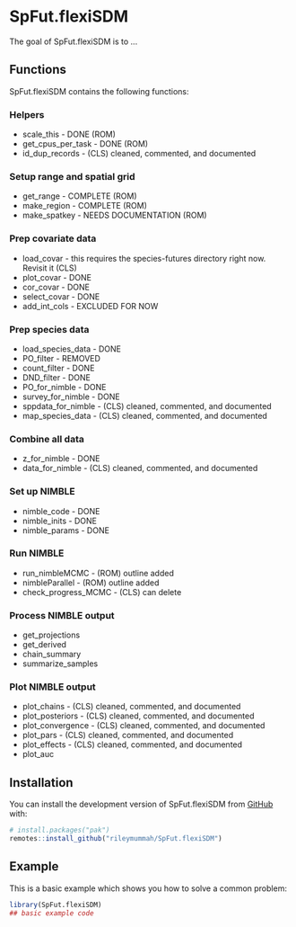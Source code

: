 # SpFut.flexiSDM

<!-- badges: start -->

<!-- badges: end -->

The goal of SpFut.flexiSDM is to ...

## Functions

SpFut.flexiSDM contains the following functions:

### Helpers

-   scale_this - DONE (ROM)
-   get_cpus_per_task - DONE (ROM)
-   id_dup_records - (CLS) cleaned, commented, and documented

### Setup range and spatial grid

-   get_range - COMPLETE (ROM)
-   make_region - COMPLETE (ROM)
-   make_spatkey - NEEDS DOCUMENTATION (ROM)

### Prep covariate data

-   load_covar - this requires the species-futures directory right now. Revisit it (CLS)
-   plot_covar - DONE
-   cor_covar - DONE
-   select_covar - DONE
-   add_int_cols - EXCLUDED FOR NOW

### Prep species data

-   load_species_data - DONE
-   PO_filter - REMOVED
-   count_filter - DONE
-   DND_filter - DONE
-   PO_for_nimble - DONE
-   survey_for_nimble - DONE
-   sppdata_for_nimble - (CLS) cleaned, commented, and documented
-   map_species_data - (CLS) cleaned, commented, and documented

### Combine all data

-   z_for_nimble - DONE
-   data_for_nimble - (CLS) cleaned, commented, and documented

### Set up NIMBLE

-   nimble_code - DONE
-   nimble_inits - DONE
-   nimble_params - DONE

### Run NIMBLE

-   run_nimbleMCMC - (ROM) outline added
-   nimbleParallel - (ROM) outline added
-   check_progress_MCMC - (CLS) can delete

### Process NIMBLE output

-   get_projections
-   get_derived
-   chain_summary
-   summarize_samples

### Plot NIMBLE output

-   plot_chains - (CLS) cleaned, commented, and documented
-   plot_posteriors - (CLS) cleaned, commented, and documented
-   plot_convergence - (CLS) cleaned, commented, and documented
-   plot_pars - (CLS) cleaned, commented, and documented
-   plot_effects - (CLS) cleaned, commented, and documented
-   plot_auc

## Installation

You can install the development version of SpFut.flexiSDM from [GitHub](https://github.com/) with:

``` r
# install.packages("pak")
remotes::install_github("rileymummah/SpFut.flexiSDM")
```

## Example

This is a basic example which shows you how to solve a common problem:

``` r
library(SpFut.flexiSDM)
## basic example code
```
